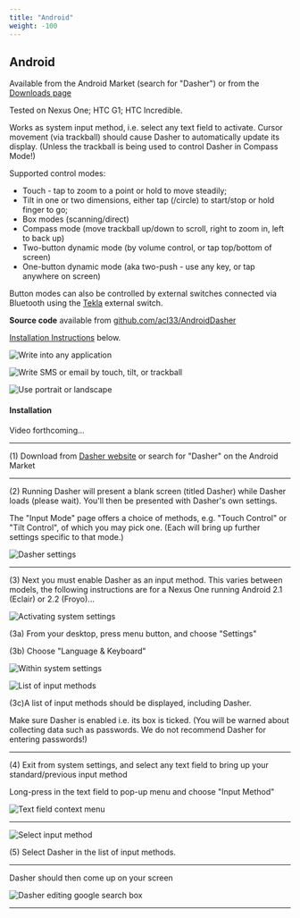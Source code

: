 ```yaml
---
title: "Android"
weight: -100
---
```


Android
-------

Available from the Android Market (search for "Dasher") or from the [Downloads page](https://www.inference.phy.cam.ac.uk/dasher/Download.html)

Tested on Nexus One; HTC G1; HTC Incredible.

Works as system input method, i.e. select any text field to activate. Cursor movement (via trackball) should cause Dasher to automatically update its display. (Unless the trackball is being used to control Dasher in Compass Mode!)

Supported control modes:

*   Touch - tap to zoom to a point or hold to move steadily;
*   Tilt in one or two dimensions, either tap (/circle) to start/stop or hold finger to go;
*   Box modes (scanning/direct)
*   Compass mode (move trackball up/down to scroll, right to zoom in, left to back up)
*   Two-button dynamic mode (by volume control, or tap top/bottom of screen)
*   One-button dynamic mode (aka two-push - use any key, or tap anywhere on screen)

Button modes can also be controlled by external switches connected via Bluetooth using the [Tekla](http://scyp.idrc.ocad.ca/projects/tekla) external switch.

**Source code** available from [github.com/acl33/AndroidDasher](http://github.com/acl33/AndroidDasher)

[Installation Instructions](MobileDasher.html#android_install) below.

![Write into any application](https://www.inference.phy.cam.ac.uk/acl33/img/Android_talkdroid.JPG)

![Write SMS or email by touch, tilt, or trackball](https://www.inference.phy.cam.ac.uk/acl33/img/Android_sms.JPG)

![Use portrait or landscape](https://www.inference.phy.cam.ac.uk/acl33/img/Android_landscape.JPG)

#### Installation

Video forthcoming...

* * *

(1) Download from [Dasher website](http://inference.phy.cam.ac.uk/Dasher/downloads/) or search for "Dasher" on the Android Market

* * *

(2) Running Dasher will present a blank screen (titled Dasher) while Dasher loads (please wait). You'll then be presented with Dasher's own settings.

The "Input Mode" page offers a choice of methods, e.g. "Touch Control" or "Tilt Control", of which you may pick one. (Each will bring up further settings specific to that mode.)

![Dasher settings](https://www.inference.phy.cam.ac.uk/acl33/img/dasher_settings_sm.png)

* * *

(3) Next you must enable Dasher as an input method. This varies between models, the following instructions are for a Nexus One running Android 2.1 (Eclair) or 2.2 (Froyo)...

![Activating system settings](https://www.inference.phy.cam.ac.uk/acl33/img/android_settings_sm.png)

(3a) From your desktop, press menu button, and choose "Settings"

(3b) Choose "Language & Keyboard"

![Within system settings](https://www.inference.phy.cam.ac.uk/acl33/img/langkey_sm.png)

![List of input methods](https://www.inference.phy.cam.ac.uk/acl33/img/ime_enable_sm.png)

(3c)A list of input methods should be displayed, including Dasher.

Make sure Dasher is enabled i.e. its box is ticked. (You will be warned about collecting data such as passwords. We do not recommend Dasher for entering passwords!)

* * *

(4) Exit from system settings, and select any text field to bring up your standard/previous input method

Long-press in the text field to pop-up menu and choose "Input Method"

![Text field context menu](https://www.inference.phy.cam.ac.uk/acl33/img/text_menu_sm.png)

* * *

![Select input method](https://www.inference.phy.cam.ac.uk/acl33/img/ime_list_sm.png)

(5) Select Dasher in the list of input methods.

* * *

Dasher should then come up on your screen

![Dasher editing google search box](https://www.inference.phy.cam.ac.uk/acl33/img/dasher_sm.png)

* * *